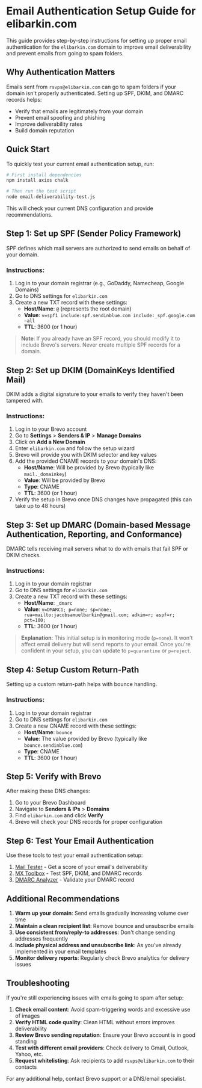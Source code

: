 # Email Authentication Setup Guide for elibarkin.com

This guide provides step-by-step instructions for setting up proper email authentication for the `elibarkin.com` domain to improve email deliverability and prevent emails from going to spam folders.

## Why Authentication Matters

Emails sent from `rsvps@elibarkin.com` can go to spam folders if your domain isn't properly authenticated. Setting up SPF, DKIM, and DMARC records helps:

- Verify that emails are legitimately from your domain
- Prevent email spoofing and phishing
- Improve deliverability rates
- Build domain reputation

## Quick Start

To quickly test your current email authentication setup, run:

```bash
# First install dependencies
npm install axios chalk

# Then run the test script
node email-deliverability-test.js
```

This will check your current DNS configuration and provide recommendations.

## Step 1: Set up SPF (Sender Policy Framework)

SPF defines which mail servers are authorized to send emails on behalf of your domain.

### Instructions:

1. Log in to your domain registrar (e.g., GoDaddy, Namecheap, Google Domains)
2. Go to DNS settings for `elibarkin.com`
3. Create a new TXT record with these settings:
   - **Host/Name**: `@` (represents the root domain)
   - **Value**: `v=spf1 include:spf.sendinblue.com include:_spf.google.com ~all`
   - **TTL**: 3600 (or 1 hour)

> **Note**: If you already have an SPF record, you should modify it to include Brevo's servers. Never create multiple SPF records for a domain.

## Step 2: Set up DKIM (DomainKeys Identified Mail)

DKIM adds a digital signature to your emails to verify they haven't been tampered with.

### Instructions:

1. Log in to your Brevo account
2. Go to **Settings** > **Senders & IP** > **Manage Domains**
3. Click on **Add a New Domain**
4. Enter `elibarkin.com` and follow the setup wizard
5. Brevo will provide you with DKIM selector and key values
6. Add the provided CNAME records to your domain's DNS:
   - **Host/Name**: Will be provided by Brevo (typically like `mail._domainkey`)
   - **Value**: Will be provided by Brevo
   - **Type**: CNAME
   - **TTL**: 3600 (or 1 hour)
7. Verify the setup in Brevo once DNS changes have propagated (this can take up to 48 hours)

## Step 3: Set up DMARC (Domain-based Message Authentication, Reporting, and Conformance)

DMARC tells receiving mail servers what to do with emails that fail SPF or DKIM checks.

### Instructions:

1. Log in to your domain registrar
2. Go to DNS settings for `elibarkin.com`
3. Create a new TXT record with these settings:
   - **Host/Name**: `_dmarc`
   - **Value**: `v=DMARC1; p=none; sp=none; rua=mailto:jacobsamuelbarkin@gmail.com; adkim=r; aspf=r; pct=100;`
   - **TTL**: 3600 (or 1 hour)

> **Explanation**: This initial setup is in monitoring mode (`p=none`). It won't affect email delivery but will send reports to your email. Once you're confident in your setup, you can update to `p=quarantine` or `p=reject`.

## Step 4: Setup Custom Return-Path

Setting up a custom return-path helps with bounce handling.

### Instructions:

1. Log in to your domain registrar
2. Go to DNS settings for `elibarkin.com`
3. Create a new CNAME record with these settings:
   - **Host/Name**: `bounce`
   - **Value**: The value provided by Brevo (typically like `bounce.sendinblue.com`)
   - **Type**: CNAME
   - **TTL**: 3600 (or 1 hour)

## Step 5: Verify with Brevo

After making these DNS changes:

1. Go to your Brevo Dashboard
2. Navigate to **Senders & IPs** > **Domains**
3. Find `elibarkin.com` and click **Verify**
4. Brevo will check your DNS records for proper configuration

## Step 6: Test Your Email Authentication

Use these tools to test your email authentication setup:

1. [Mail Tester](https://www.mail-tester.com/) - Get a score of your email's deliverability
2. [MX Toolbox](https://mxtoolbox.com/SuperTool.aspx) - Test SPF, DKIM, and DMARC records
3. [DMARC Analyzer](https://www.dmarcanalyzer.com/dmarc/dmarc-record-check/) - Validate your DMARC record

## Additional Recommendations

1. **Warm up your domain**: Send emails gradually increasing volume over time
2. **Maintain a clean recipient list**: Remove bounce and unsubscribe emails
3. **Use consistent from/reply-to addresses**: Don't change sending addresses frequently
4. **Include physical address and unsubscribe link**: As you've already implemented in your email templates
5. **Monitor delivery reports**: Regularly check Brevo analytics for delivery issues

## Troubleshooting

If you're still experiencing issues with emails going to spam after setup:

1. **Check email content**: Avoid spam-triggering words and excessive use of images
2. **Verify HTML code quality**: Clean HTML without errors improves deliverability
3. **Review Brevo sending reputation**: Ensure your Brevo account is in good standing
4. **Test with different email providers**: Check delivery to Gmail, Outlook, Yahoo, etc.
5. **Request whitelisting**: Ask recipients to add `rsvps@elibarkin.com` to their contacts

For any additional help, contact Brevo support or a DNS/email specialist.
